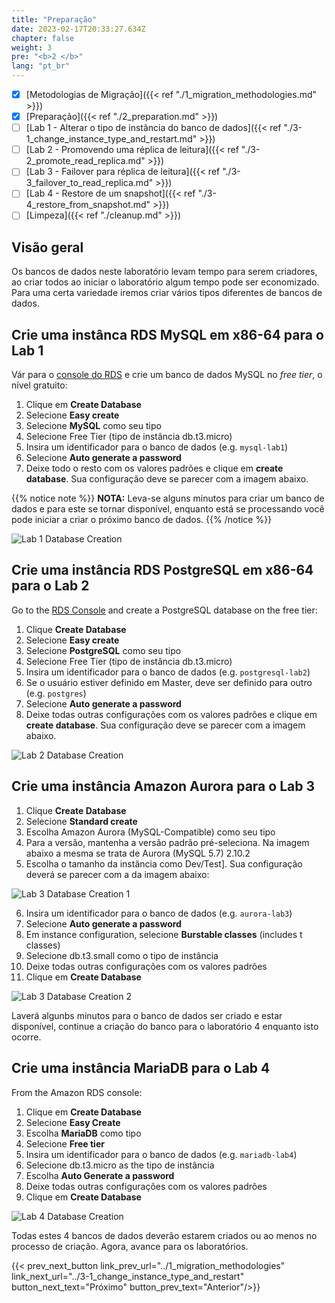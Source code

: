 ```yaml
---
title: "Preparação"
date: 2023-02-17T20:33:27.634Z
chapter: false
weight: 3
pre: "<b>2 </b>"
lang: "pt_br"
---
```


- [x] [Metodologias de Migração]({{< ref "./1_migration_methodologies.md" >}})
- [x] [Preparação]({{< ref "./2_preparation.md" >}})
- [ ] [Lab 1 - Alterar o tipo de instância do banco de dados]({{< ref "./3-1_change_instance_type_and_restart.md" >}})
- [ ] [Lab 2 - Promovendo uma réplica de leitura]({{< ref "./3-2_promote_read_replica.md" >}})
- [ ] [Lab 3 - Failover para réplica de leitura]({{< ref "./3-3_failover_to_read_replica.md" >}})
- [ ] [Lab 4 - Restore de um snapshot]({{< ref "./3-4_restore_from_snapshot.md" >}})
- [ ] [Limpeza]({{< ref "./cleanup.md" >}})

## Visão geral

Os bancos de dados neste laboratório levam tempo para serem criadores, ao criar todos ao iniciar o laboratório algum tempo pode ser economizado. Para uma certa variedade iremos criar vários tipos diferentes de bancos de dados.

## Crie uma instânca RDS MySQL em x86-64 para o Lab 1

Vár para o [console do RDS](https://console.aws.amazon.com/rds/) e crie um banco de dados MySQL no _free tier_, o nível gratuito:

1. Clique em **Create Database**
2. Selecione **Easy create**
3. Selecione **MySQL** como seu tipo
4. Selecione Free Tier (tipo de instância db.t3.micro)
5. Insira um identificador para o banco de dados (e.g. `mysql-lab1`)
6. Selecione **Auto generate a password**
7. Deixe todo o resto com os valores padrões e clique em **create database**. Sua configuração deve se parecer com a imagem abaixo.


{{% notice note %}}
**NOTA:** Leva-se alguns minutos para criar um banco de dados e para este se tornar disponível, enquanto está se processando você pode iniciar a criar o próximo banco de dados.
{{% /notice %}}

![Lab 1 Database Creation](/Sustainability/100_migrate_rds_to_graviton/lab-1/pt-br/lab-1_create_database-2023-02-20.png)


## Crie uma instância RDS PostgreSQL em x86-64 para o Lab 2

Go to the [RDS Console](https://console.aws.amazon.com/rds/) and create a PostgreSQL database on the free tier:

1. Clique **Create Database**
2. Selecione **Easy create**
3. Selecione **PostgreSQL** como seu tipo
4. Selecione Free Tier (tipo de instância db.t3.micro)
5. Insira um identificador para o banco de dados (e.g. `postgresql-lab2`)
6. Se o usuário estiver definido em Master, deve ser definido para outro (e.g. `postgres`)
7. Selecione **Auto generate a password**
8. Deixe todas  outras configurações com os valores padrões e clique em **create database**. Sua configuração deve se parecer com a imagem abaixo.

![Lab 2 Database Creation](/Sustainability/100_migrate_rds_to_graviton/lab-2/pt-br/lab-2_create_database-2023-02-20.png)


## Crie uma instância Amazon Aurora para o Lab 3

1. Clique **Create Database**
2. Selecione **Standard create**
3. Escolha Amazon Aurora (MySQL-Compatible) como seu tipo
4. Para a versão, mantenha a versão padrão pré-seleciona. Na imagem abaixo a mesma se trata de Aurora (MySQL 5.7) 2.10.2
5. Escolha o tamanho da instância como Dev/Test]. Sua configuração deverá se parecer com a da imagem abaixo:

![Lab 3 Database Creation 1](/Sustainability/100_migrate_rds_to_graviton/lab-3/pt-br/lab-3_aurora_create_1-2023-02-20.png)

6. Insira um identificador para o banco de dados (e.g. `aurora-lab3`)
7. Selecione **Auto generate a password**
8. Em instance configuration, selecione **Burstable classes** (includes t classes)
9. Selecione db.t3.small como o tipo de instância
10. Deixe todas outras configurações com os valores padrões
11. Clique em **Create Database**

![Lab 3 Database Creation 2](/Sustainability/100_migrate_rds_to_graviton/lab-3/pt-br/lab-3_aurora_create_2-2023-02-20.png)


Laverá algunbs minutos para o banco de dados ser criado e estar disponível, continue a criação do banco para o laboratório 4 enquanto isto ocorre.

## Crie uma instância MariaDB para o Lab 4

From the Amazon RDS console:

1. Clique em **Create Database**
2. Selecione **Easy Create**
3. Escolha **MariaDB** como tipo
4. Selecione **Free tier**
5.  Insira um identificador para o banco de dados (e.g. `mariadb-lab4`)
6. Selecione db.t3.micro as the tipo de instância
7. Escolha **Auto Generate a password**
8. Deixe todas outras configurações com os valores padrões
9. Clique em **Create Database**

![Lab 4 Database Creation](/Sustainability/100_migrate_rds_to_graviton/lab-4/pt-br/lab-4_mariadb_create-2022-02-20.png)

Todas estes 4 bancos de dados deverão estarem criados ou ao menos no processo de criação. Agora, avance para os laboratórios.

{{< prev_next_button link_prev_url="../1_migration_methodologies" link_next_url="../3-1_change_instance_type_and_restart" button_next_text="Próximo" button_prev_text="Anterior"/>}}